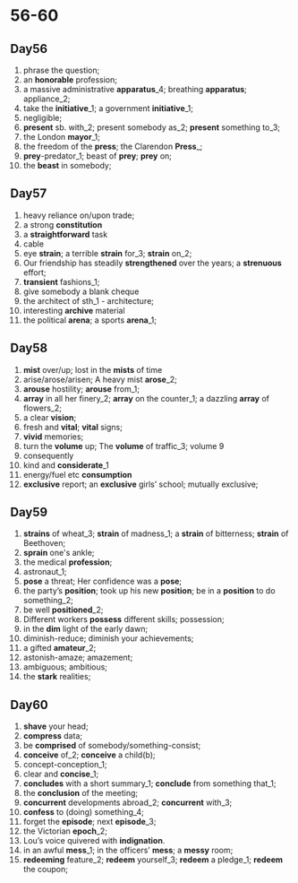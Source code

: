 # 56-60

## Day56

1. phrase the question;
2. an **honorable** profession;
3. a massive administrative **apparatus**_4; breathing **apparatus**; appliance_2;
4. take the **initiative**_1; a government **initiative**_1;
5. negligible;
6. **present** sb. with_2; present somebody as_2; **present** something to_3;
7. the London **mayor**_1;
8. the freedom of the **press**; the Clarendon **Press**_;
9. **prey**-predator_1; beast of **prey**; **prey** on;
10. the **beast** in somebody;

## Day57

1. heavy reliance on/upon trade;
2. a strong **constitution**
3. a **straightforward** task
4. cable
5. eye **strain**;  a terrible **strain** for_3; **strain** on_2;
6. Our friendship has steadily **strengthened** over the years; a **strenuous** effort;
7. **transient** fashions_1;
8. give somebody a blank cheque
9. the architect of sth_1 - architecture;
10. interesting **archive** material
11. the political **arena**; a sports **arena**_1;

## Day58

1. **mist** over/up; lost in the **mists** of time
2. arise/arose/arisen; A heavy mist **arose**_2;
3. **arouse** hostility; **arouse** from_1;
4. **array** in all her finery_2; **array** on the counter_1; a dazzling **array** of flowers_2;
5. a clear **vision**;
6. fresh and **vital**; **vital** signs;
7. **vivid** memories;
8. turn the **volume** up; The **volume** of traffic_3; volume 9
9. consequently
10. kind and **considerate**_1
11. energy/fuel etc **consumption**
12. **exclusive** report; an **exclusive** girls’ school; mutually exclusive;

## Day59

1. **strains** of wheat_3; **strain** of madness_1; a **strain** of bitterness; **strain** of Beethoven;
2. **sprain** one's ankle;
3. the medical **profession**;
4. astronaut_1;
5. **pose** a threat; Her confidence was a **pose**;
6. the party’s **position**; took up his new **position**;  be in a **position** to do something_2;
7. be well **positioned**_2;
8. Different workers **possess** different skills; possession;
9. in the **dim** light of the early dawn;
10. diminish-reduce; diminish your achievements;
11. a gifted **amateur**_2;
12. astonish-amaze; amazement;
13. ambiguous; ambitious;
14. the **stark** realities;

## Day60

1. **shave** your head;
2. **compress** data;
3. be **comprised** of somebody/something-consist;
4. **conceive** of_2; **conceive** a child(b);
5. concept-conception_1;
6. clear and **concise**_1;
7. **concludes** with a short summary_1; **conclude** from something that_1;
8. the **conclusion** of the meeting;
9. **concurrent** developments abroad_2; **concurrent** with_3;
10. **confess** to (doing) something_4;
11. forget the **episode**; next **episode**_3;
12. the Victorian **epoch**_2;
13. Lou’s voice quivered with **indignation**.
14. in an awful **mess**_1; in the officers’ **mess**; a **messy** room;
15. **redeeming** feature_2; **redeem** yourself_3; **redeem** a pledge_1; **redeem** the coupon;
